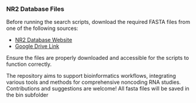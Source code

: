 ### NR2 Database Files
Before running the search scripts, download the required FASTA files from one of the following sources:
- [NR2 Database Website](https://nr2.ncrnadatabases.org/)
- [Google Drive Link](https://drive.google.com/file/d/1jK6SnMpPLwzAxVOMBfW2Z7wR8-6EBd8b/view?usp=drive_link)

Ensure the files are properly downloaded and accessible for the scripts to function correctly.

The repository aims to support bioinformatics workflows, integrating various tools and methods for comprehensive noncoding RNA studies. Contributions and suggestions are welcome!
All fasta files will be saved in the bin subfolder
